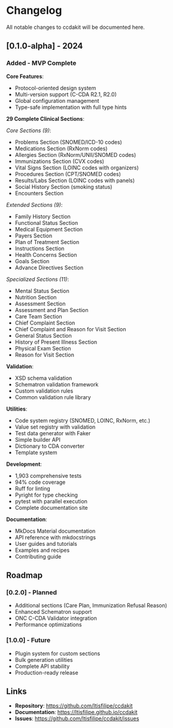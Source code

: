 # Changelog

All notable changes to ccdakit will be documented here.

## [0.1.0-alpha] - 2024

### Added - MVP Complete

**Core Features**:
- Protocol-oriented design system
- Multi-version support (C-CDA R2.1, R2.0)
- Global configuration management
- Type-safe implementation with full type hints

**29 Complete Clinical Sections**:

*Core Sections (9)*:
- Problems Section (SNOMED/ICD-10 codes)
- Medications Section (RxNorm codes)
- Allergies Section (RxNorm/UNII/SNOMED codes)
- Immunizations Section (CVX codes)
- Vital Signs Section (LOINC codes with organizers)
- Procedures Section (CPT/SNOMED codes)
- Results/Labs Section (LOINC codes with panels)
- Social History Section (smoking status)
- Encounters Section

*Extended Sections (9)*:
- Family History Section
- Functional Status Section
- Medical Equipment Section
- Payers Section
- Plan of Treatment Section
- Instructions Section
- Health Concerns Section
- Goals Section
- Advance Directives Section

*Specialized Sections (11)*:
- Mental Status Section
- Nutrition Section
- Assessment Section
- Assessment and Plan Section
- Care Team Section
- Chief Complaint Section
- Chief Complaint and Reason for Visit Section
- General Status Section
- History of Present Illness Section
- Physical Exam Section
- Reason for Visit Section

**Validation**:
- XSD schema validation
- Schematron validation framework
- Custom validation rules
- Common validation rule library

**Utilities**:
- Code system registry (SNOMED, LOINC, RxNorm, etc.)
- Value set registry with validation
- Test data generator with Faker
- Simple builder API
- Dictionary to CDA converter
- Template system

**Development**:
- 1,903 comprehensive tests
- 94% code coverage
- Ruff for linting
- Pyright for type checking
- pytest with parallel execution
- Complete documentation site

**Documentation**:
- MkDocs Material documentation
- API reference with mkdocstrings
- User guides and tutorials
- Examples and recipes
- Contributing guide

## Roadmap

### [0.2.0] - Planned

- Additional sections (Care Plan, Immunization Refusal Reason)
- Enhanced Schematron support
- ONC C-CDA Validator integration
- Performance optimizations

### [1.0.0] - Future

- Plugin system for custom sections
- Bulk generation utilities
- Complete API stability
- Production-ready release

## Links

- **Repository**: https://github.com/Itisfilipe/ccdakit
- **Documentation**: https://Itisfilipe.github.io/ccdakit
- **Issues**: https://github.com/Itisfilipe/ccdakit/issues
